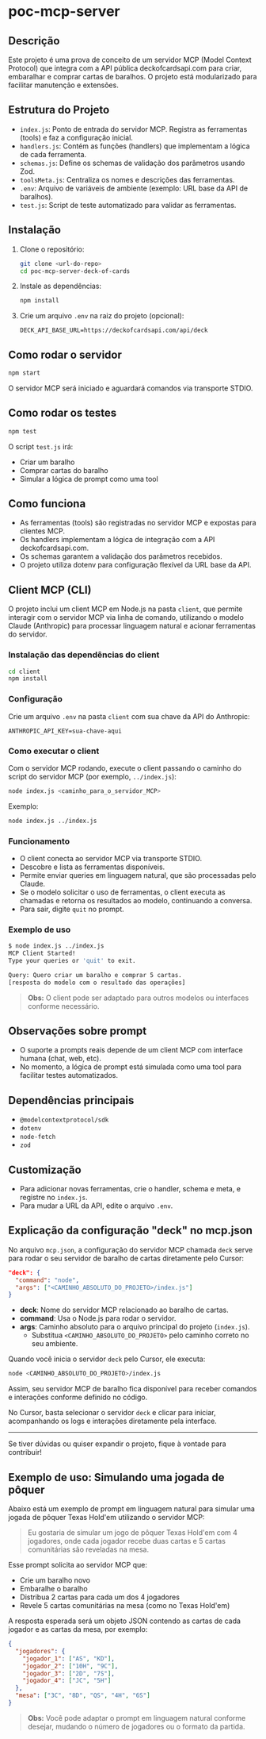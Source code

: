 # poc-mcp-server

## Descrição

Este projeto é uma prova de conceito de um servidor MCP (Model Context Protocol) que integra com a API pública deckofcardsapi.com para criar, embaralhar e comprar cartas de baralhos. O projeto está modularizado para facilitar manutenção e extensões.

## Estrutura do Projeto

- `index.js`: Ponto de entrada do servidor MCP. Registra as ferramentas (tools) e faz a configuração inicial.
- `handlers.js`: Contém as funções (handlers) que implementam a lógica de cada ferramenta.
- `schemas.js`: Define os schemas de validação dos parâmetros usando Zod.
- `toolsMeta.js`: Centraliza os nomes e descrições das ferramentas.
- `.env`: Arquivo de variáveis de ambiente (exemplo: URL base da API de baralhos).
- `test.js`: Script de teste automatizado para validar as ferramentas.

## Instalação

1. Clone o repositório:
   ```bash
   git clone <url-do-repo>
   cd poc-mcp-server-deck-of-cards
   ```
2. Instale as dependências:
   ```bash
   npm install
   ```
3. Crie um arquivo `.env` na raiz do projeto (opcional):
   ```env
   DECK_API_BASE_URL=https://deckofcardsapi.com/api/deck
   ```

## Como rodar o servidor

```bash
npm start
```

O servidor MCP será iniciado e aguardará comandos via transporte STDIO.

## Como rodar os testes

```bash
npm test
```

O script `test.js` irá:
- Criar um baralho
- Comprar cartas do baralho
- Simular a lógica de prompt como uma tool

## Como funciona

- As ferramentas (tools) são registradas no servidor MCP e expostas para clientes MCP.
- Os handlers implementam a lógica de integração com a API deckofcardsapi.com.
- Os schemas garantem a validação dos parâmetros recebidos.
- O projeto utiliza dotenv para configuração flexível da URL base da API.

## Client MCP (CLI)

O projeto inclui um client MCP em Node.js na pasta `client`, que permite interagir com o servidor MCP via linha de comando, utilizando o modelo Claude (Anthropic) para processar linguagem natural e acionar ferramentas do servidor.

### Instalação das dependências do client

```bash
cd client
npm install
```

### Configuração

Crie um arquivo `.env` na pasta `client` com sua chave da API do Anthropic:

```env
ANTHROPIC_API_KEY=sua-chave-aqui
```

### Como executar o client

Com o servidor MCP rodando, execute o client passando o caminho do script do servidor MCP (por exemplo, `../index.js`):

```bash
node index.js <caminho_para_o_servidor_MCP>
```

Exemplo:

```bash
node index.js ../index.js
```

### Funcionamento

- O client conecta ao servidor MCP via transporte STDIO.
- Descobre e lista as ferramentas disponíveis.
- Permite enviar queries em linguagem natural, que são processadas pelo Claude.
- Se o modelo solicitar o uso de ferramentas, o client executa as chamadas e retorna os resultados ao modelo, continuando a conversa.
- Para sair, digite `quit` no prompt.

### Exemplo de uso

```bash
$ node index.js ../index.js
MCP Client Started!
Type your queries or 'quit' to exit.

Query: Quero criar um baralho e comprar 5 cartas.
[resposta do modelo com o resultado das operações]
```

> **Obs:** O client pode ser adaptado para outros modelos ou interfaces conforme necessário.

## Observações sobre prompt

- O suporte a prompts reais depende de um client MCP com interface humana (chat, web, etc).
- No momento, a lógica de prompt está simulada como uma tool para facilitar testes automatizados.

## Dependências principais
- `@modelcontextprotocol/sdk`
- `dotenv`
- `node-fetch`
- `zod`

## Customização
- Para adicionar novas ferramentas, crie o handler, schema e meta, e registre no `index.js`.
- Para mudar a URL da API, edite o arquivo `.env`.

## Explicação da configuração "deck" no mcp.json

No arquivo `mcp.json`, a configuração do servidor MCP chamada `deck` serve para rodar o seu servidor de baralho de cartas diretamente pelo Cursor:

```json
"deck": {
  "command": "node",
  "args": ["<CAMINHO_ABSOLUTO_DO_PROJETO>/index.js"]
}
```

- **deck**: Nome do servidor MCP relacionado ao baralho de cartas.
- **command**: Usa o Node.js para rodar o servidor.
- **args**: Caminho absoluto para o arquivo principal do projeto (`index.js`).
  - Substitua `<CAMINHO_ABSOLUTO_DO_PROJETO>` pelo caminho correto no seu ambiente.

Quando você inicia o servidor `deck` pelo Cursor, ele executa:

```bash
node <CAMINHO_ABSOLUTO_DO_PROJETO>/index.js
```

Assim, seu servidor MCP de baralho fica disponível para receber comandos e interações conforme definido no código.

No Cursor, basta selecionar o servidor `deck` e clicar para iniciar, acompanhando os logs e interações diretamente pela interface.

---

Se tiver dúvidas ou quiser expandir o projeto, fique à vontade para contribuir!

## Exemplo de uso: Simulando uma jogada de pôquer

Abaixo está um exemplo de prompt em linguagem natural para simular uma jogada de pôquer Texas Hold'em utilizando o servidor MCP:

> Eu gostaria de simular um jogo de pôquer Texas Hold'em com 4 jogadores, onde cada jogador recebe duas cartas e 5 cartas comunitárias são reveladas na mesa.

Esse prompt solicita ao servidor MCP que:
- Crie um baralho novo
- Embaralhe o baralho
- Distribua 2 cartas para cada um dos 4 jogadores
- Revele 5 cartas comunitárias na mesa (como no Texas Hold'em)

A resposta esperada será um objeto JSON contendo as cartas de cada jogador e as cartas da mesa, por exemplo:

```json
{
  "jogadores": {
    "jogador_1": ["AS", "KD"],
    "jogador_2": ["10H", "9C"],
    "jogador_3": ["2D", "7S"],
    "jogador_4": ["JC", "5H"]
  },
  "mesa": ["3C", "8D", "QS", "4H", "6S"]
}
```

> **Obs:** Você pode adaptar o prompt em linguagem natural conforme desejar, mudando o número de jogadores ou o formato da partida.
